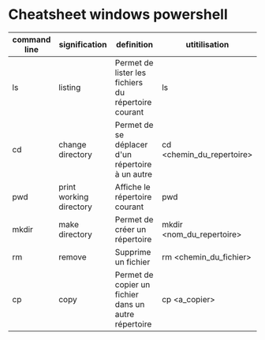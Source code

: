 # Cheatsheet windows powershell

| command line | signification           | definition                                           | utitilisation             |
| ------------ | ----------------------- | ---------------------------------------------------- | ------------------------- |
| ls           | listing                 | Permet de lister les fichiers du répertoire courant  | ls                        |
| cd           | change directory        | Permet de se déplacer d'un répertoire à un autre     | cd <chemin_du_repertoire> |
| pwd          | print working directory | Affiche le répertoire courant                        | pwd                       |
| mkdir        | make directory          | Permet de créer un répertoire                       | mkdir <nom_du_repertoire> |
| rm           | remove                  | Supprime un fichier                                  | rm <chemin_du_fichier>    |
| cp           | copy                    | Permet de copier un fichier dans un autre répertoire | cp <a_copier> <copie>     |